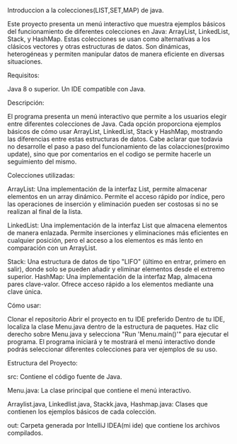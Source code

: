 Introduccion a la colecciones(LIST,SET,MAP) de java.

Este proyecto presenta un menú interactivo que muestra ejemplos básicos del funcionamiento de diferentes colecciones en Java: ArrayList, LinkedList, Stack, y HashMap. Estas colecciones se usan como alternativas a los clásicos vectores y otras estructuras de datos. Son dinámicas, heterogéneas y permiten manipular datos de manera eficiente en diversas situaciones.

Requisitos:

Java 8 o superior.
Un IDE compatible con Java.

Descripción:

El programa presenta un menú interactivo que permite a los usuarios elegir entre diferentes colecciones de Java. Cada opción proporciona ejemplos básicos de cómo usar ArrayList, LinkedList, Stack y HashMap, mostrando las diferencias entre estas estructuras de datos.
Cabe aclarar que todavia no desarrolle el paso a paso del funcionamiento de las colacciones(proximo update), sino que por comentarios en el codigo se permite hacerle un seguimiento del mismo.

Colecciones utilizadas:

ArrayList: Una implementación de la interfaz List, permite almacenar elementos en un array dinámico. Permite el acceso rápido por índice, pero las operaciones de inserción y eliminación pueden ser costosas si no se realizan al final de la lista.

LinkedList: Una implementación de la interfaz List que almacena elementos de manera enlazada. Permite inserciones y eliminaciones más eficientes en cualquier posición, pero el acceso a los elementos es más lento en comparación con un ArrayList.

Stack: Una estructura de datos de tipo "LIFO" (último en entrar, primero en salir), donde solo se pueden añadir y eliminar elementos desde el extremo superior.
HashMap: Una implementación de la interfaz Map, almacena pares clave-valor. Ofrece acceso rápido a los elementos mediante una clave única.

Cómo usar:

Clonar el repositorio
Abrir el proyecto en tu IDE preferido
Dentro de tu IDE, localiza la clase Menu.java dentro de la estructura de paquetes.
Haz clic derecho sobre Menu.java y selecciona "Run 'Menu.main()'" para ejecutar el programa.
El programa iniciará y te mostrará el menú interactivo donde podrás seleccionar diferentes colecciones para ver ejemplos de su uso.

Estructura del Proyecto:

src: Contiene el código fuente de Java.

Menu.java: La clase principal que contiene el menú interactivo.

Arraylist.java, Linkedlist.java, Stackk.java, Hashmap.java: Clases que contienen los ejemplos básicos de cada colección.

out: Carpeta generada por IntelliJ IDEA(mi ide) que contiene los archivos compilados.

